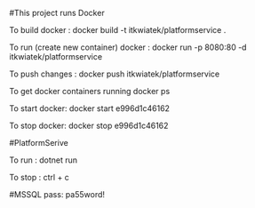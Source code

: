 #This project runs Docker

To build docker :
docker build -t itkwiatek/platformservice .

To run (create new container) docker :
docker run -p 8080:80 -d itkwiatek/platformservice

To push changes : 
docker push itkwiatek/platformservice

To get docker containers running
docker ps

To start docker:
docker start e996d1c46162

To stop docker:
docker stop e996d1c46162

#PlatformSerive 

To run : 
dotnet run

To stop : 
ctrl + c

#MSSQL pass:
pa55word!
